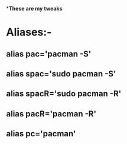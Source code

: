 ***These are my tweaks**

# Aliases:-

## alias pac='pacman -S'

## alias spac='sudo pacman -S' 

## alias spacR='sudo pacman -R'

## alias pacR='pacman -R'

## alias pc='pacman'

